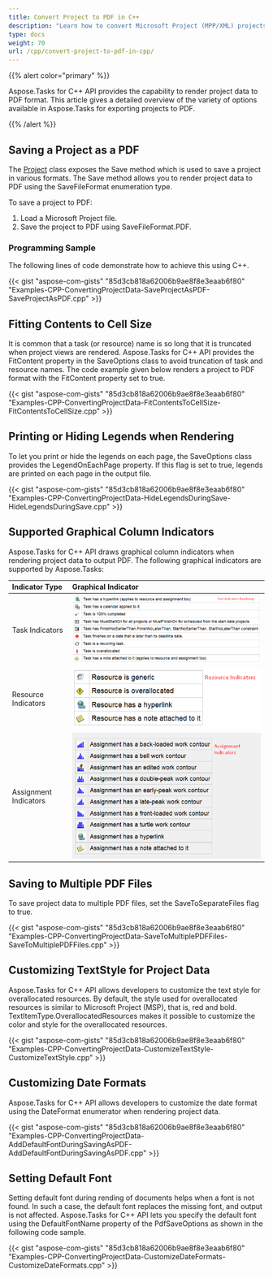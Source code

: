 ```yaml
---
title: Convert Project to PDF in C++
description: "Learn how to convert Microsoft Project (MPP/XML) projects to PDF using Aspose.Tasks for C++."
type: docs
weight: 70
url: /cpp/convert-project-to-pdf-in-cpp/
---
```


{{% alert color="primary" %}}

Aspose.Tasks for C++ API provides the capability to render project data to PDF format. This article gives a detailed overview of the variety of options available in Aspose.Tasks for exporting projects to PDF.

{{% /alert %}}

## **Saving a Project as a PDF**
The [Project](https://apireference.aspose.com/tasks/cpp/class/aspose.tasks.project) class exposes the Save method which is used to save a project in various formats. The Save method allows you to render project data to PDF using the SaveFileFormat enumeration type.

To save a project to PDF:

1. Load a Microsoft Project file.
2. Save the project to PDF using SaveFileFormat.PDF.

### **Programming Sample**
The following lines of code demonstrate how to achieve this using C++.

{{< gist "aspose-com-gists" "85d3cb818a62006b9ae8f8e3eaab6f80" "Examples-CPP-ConvertingProjectData-SaveProjectAsPDF-SaveProjectAsPDF.cpp" >}}

## **Fitting Contents to Cell Size**
It is common that a task (or resource) name is so long that it is truncated when project views are rendered. Aspose.Tasks for C++ API provides the FitContent property in the SaveOptions class to avoid truncation of task and resource names. The code example given below renders a project to PDF format with the FitContent property set to true.

{{< gist "aspose-com-gists" "85d3cb818a62006b9ae8f8e3eaab6f80" "Examples-CPP-ConvertingProjectData-FitContentsToCellSize-FitContentsToCellSize.cpp" >}}

## **Printing or Hiding Legends when Rendering**
To let you print or hide the legends on each page, the SaveOptions class provides the LegendOnEachPage property. If this flag is set to true, legends are printed on each page in the output file.

{{< gist "aspose-com-gists" "85d3cb818a62006b9ae8f8e3eaab6f80" "Examples-CPP-ConvertingProjectData-HideLegendsDuringSave-HideLegendsDuringSave.cpp" >}}

## **Supported Graphical Column Indicators**
Aspose.Tasks for C++ API draws graphical column indicators when rendering project data to output PDF. The following graphical indicators are supported by Aspose.Tasks:

|**Indicator Type**|**Graphical Indicator**|
| :- | :- |
|Task Indicators|![types of task indicators in Microsoft Project](convert-project-to-pdf-in-cpp_1.png)|
|Resource Indicators|![types of resource indicators in Microsoft Project](convert-project-to-pdf-in-cpp_2.png)|
|Assignment Indicators|![types of assignment indicators in Microsoft Project](convert-project-to-pdf-in-cpp_3.png)|

## **Saving to Multiple PDF Files**
To save project data to multiple PDF files, set the SaveToSeparateFiles flag to true.

{{< gist "aspose-com-gists" "85d3cb818a62006b9ae8f8e3eaab6f80" "Examples-CPP-ConvertingProjectData-SaveToMultiplePDFFiles-SaveToMultiplePDFFiles.cpp" >}}

## **Customizing TextStyle for Project Data**
Aspose.Tasks for C++ API allows developers to customize the text style for overallocated resources. By default, the style used for overallocated resources is similar to Microsoft Project (MSP), that is, red and bold. TextItemType.OverallocatedResources makes it possible to customize the color and style for the overallocated resources.

{{< gist "aspose-com-gists" "85d3cb818a62006b9ae8f8e3eaab6f80" "Examples-CPP-ConvertingProjectData-CustomizeTextStyle-CustomizeTextStyle.cpp" >}}

## **Customizing Date Formats**
Aspose.Tasks for C++ API allows developers to customize the date format using the DateFormat enumerator when rendering project data.

{{< gist "aspose-com-gists" "85d3cb818a62006b9ae8f8e3eaab6f80" "Examples-CPP-ConvertingProjectData-AddDefaultFontDuringSavingAsPDF-AddDefaultFontDuringSavingAsPDF.cpp" >}}

## **Setting Default Font**
Setting default font during rending of documents helps when a font is not found. In such a case, the default font replaces the missing font, and output is not affected. Aspose.Tasks for C++ API lets you specify the default font using the DefaultFontName property of the PdfSaveOptions as shown in the following code sample.

{{< gist "aspose-com-gists" "85d3cb818a62006b9ae8f8e3eaab6f80" "Examples-CPP-ConvertingProjectData-CustomizeDateFormats-CustomizeDateFormats.cpp" >}}
